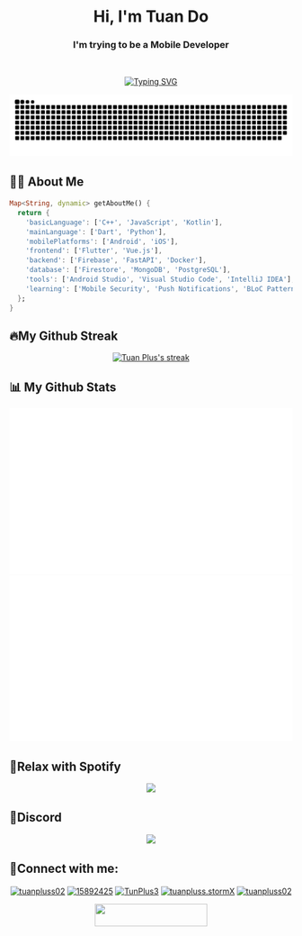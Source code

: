 <h1 align="center">Hi, I'm Tuan Do</h1>
<h3 align="center">I'm trying to be a Mobile Developer</h3>
<br/>
<p align="center">
     <a href="https://www.linkedin.com/in/Tuanpluss02/"><img src="https://readme-typing-svg.herokuapp.com?font=Fira+Code&size=17&pause=1000&color=8E1AF7F7&width=435&lines=Software+and+cathedrals+are+much+the+same;First+we+build+them%2C+then+we+pray" alt="Typing SVG" /></a>
 </p>

<p align="center">
    <img src="https://github.com/Tuanpluss02/Tuanpluss02/blob/output/github-contribution-grid-snake.svg">
</p>

## 🙋‍♂️ About Me
```Dart
Map<String, dynamic> getAboutMe() {
  return {
    'basicLanguage': ['C++', 'JavaScript', 'Kotlin'],
    'mainLanguage': ['Dart', 'Python'],
    'mobilePlatforms': ['Android', 'iOS'],
    'frontend': ['Flutter', 'Vue.js'],
    'backend': ['Firebase', 'FastAPI', 'Docker'],
    'database': ['Firestore', 'MongoDB', 'PostgreSQL'],
    'tools': ['Android Studio', 'Visual Studio Code', 'IntelliJ IDEA'],
    'learning': ['Mobile Security', 'Push Notifications', 'BLoC Pattern'],
  };
}
```

<!-- ## 🚀 Languages and Tools:

<p align="center">
     <a href="https://www.cprogramming.com/" target="_blank"> <img src="https://raw.githubusercontent.com/devicons/devicon/master/icons/c/c-original.svg" alt="c" width="40" height="40"/> </a> 
     <a href="https://www.w3schools.com/cpp/" target="_blank"> <img src="https://user-images.githubusercontent.com/82562559/189319194-55e984e0-f0e5-4d2c-9676-48fc5b2ca815.png" alt="cplusplus" width="40" height="40"/> </a> 
           <a href="https://www.python.org" target="_blank"> <img src="https://raw.githubusercontent.com/devicons/devicon/master/icons/python/python-original.svg" alt="python" width="40" height="40"/> </a>
     <a href="https://kotlinlang.org" target="_blank" rel="noreferrer"> <img src="https://www.vectorlogo.zone/logos/kotlinlang/kotlinlang-icon.svg" alt="kotlin" width="40" height="40"/> </a> 
     <a href="https://developer.android.com" target="_blank" rel="noreferrer"> <img src="https://raw.githubusercontent.com/devicons/devicon/master/icons/android/android-original-wordmark.svg" alt="android" width="40" height="40"/> </a>
     <a href="https://dart.dev" target="_blank"> <img src="https://user-images.githubusercontent.com/82562559/188296010-65e9f026-ae0d-444e-ad7c-bda260960d82.png" alt="Dart" width="40" height="40"/> </a>
     <a href="https://flutter.dev" target="_blank"> <img src="https://user-images.githubusercontent.com/82562559/188295899-a6caaa1f-5f3b-4f50-90fa-12099bf9ec54.png" alt="flutter" width="40" height="40"/> </a>
         
 </p>
<br/> -->


## 🔥My Github Streak
<p align="center">
    <a href="https://github.com/Tuanpluss02/github-readme-streak-stats">
        <img title="🔥 Get streak stats for your profile at git.io/streak-stats" alt="Tuan Plus's streak" src="https://github-readme-streak-stats.herokuapp.com/?user=Tuanpluss02&theme=black-ice&hide_border=true&stroke=0000&background=060A0CD0"/>
    </a>
</p>

## 📊 My Github Stats

<!--   <br/> -->
<p align="center">
<img src="https://github.com/Tuanpluss02/github-stats./blob/master/generated/overview.svg#gh-dark-mode-only">
<img src="https://github.com/Tuanpluss02/github-stats./blob/master/generated/languages.svg#gh-dark-mode-only">
</p>
<!-- <br/> -->
 

## 🎵Relax with Spotify

<p align="center">
<img src="https://spotify-github-profile.vercel.app/api/view?uid=zvpx9cjp3h574v2gc7av8sbun&cover_image=true&theme=default&show_offline=false&background_color=121212&bar_color=53b14f&bar_color_cover=true">
</p>


## 📢Discord

<p align="center">
<img src="https://lanyard.kyrie25.me/api/696020793573769308">
</p>


## 🤝Connect with me:

<p align="center">
     <a href="https://www.linkedin.com/in/tuanpluss02/" target="blank"><img align="center" src="https://raw.githubusercontent.com/rahuldkjain/github-profile-readme-generator/master/src/images/icons/Social/linked-in-alt.svg" alt="tuanpluss02" height="30" width="40" /></a>
<a href="https://stackoverflow.com/users/15892425/tuan-plus" target="blank"><img align="center" src="https://raw.githubusercontent.com/rahuldkjain/github-profile-readme-generator/master/src/images/icons/Social/stack-overflow.svg" alt="15892425" height="30" width="40" /></a>    
<a href="https://twitter.com/TunPlus3" target="blank"><img align="center" src="https://raw.githubusercontent.com/rahuldkjain/github-profile-readme-generator/master/src/images/icons/Social/twitter.svg" alt="TunPlus3" height="30" width="40" /></a>    
<a href="https://www.facebook.com/tuanpluss.stormX/" target="blank"><img align="center" src="https://raw.githubusercontent.com/rahuldkjain/github-profile-readme-generator/master/src/images/icons/Social/facebook.svg" alt="tuanpluss.stormX" height="30" width="40" /></a>    
<a href="https://www.instagram.com/tuanpluss02/" target="blank"><img align="center" src="https://raw.githubusercontent.com/rahuldkjain/github-profile-readme-generator/master/src/images/icons/Social/instagram.svg" alt="tuanpluss02" height="30" width="40" /></a>
</p>


<p align="center">
<img src="https://komarev.com/ghpvc/?username=Tuanpluss02&style=flat&color=blueviolet" width="200" height="40">
</p>


<!---
Tuanpluss02/Tuanpluss02 is a ✨ special ✨ repository because its `README.md` (this file) appears on your GitHub profile.
You can click the Preview link to take a look at your changes.
--->
